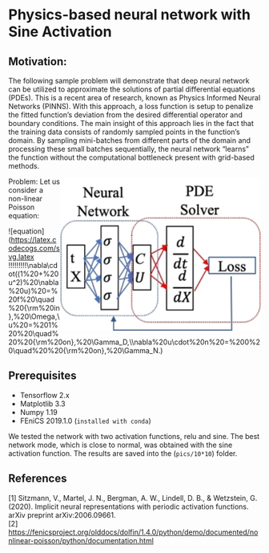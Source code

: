 # Physics-based neural network with Sine Activation
## Motivation: 
The following sample problem will demonstrate that deep neural network can be utilized to approximate the solutions of partial differential equations (PDEs). This is a recent area of research, known as Physics Informed Neural Networks (PINNS). With this approach, a loss function is setup to penalize the fitted function’s deviation from the desired differential operator and boundary conditions. ﻿The main insight of this approach lies in the fact that the training data consists of randomly sampled points in the function’s domain. By sampling mini-batches from different parts of the domain and processing these small batches sequentially, the neural network “learns” the function without the computational bottleneck present with grid-based methods. 

<img src="https://github.com/AryaAftab/Physics-based-neural-network/blob/master/pics/Physics-based%20neural%20network.jpg" width="400" img align="right">

Problem:
Let us consider a non-linear Poisson equation:

![equation](https://latex.codecogs.com/svg.latex \!\!\!\!\!\!\!\!\!\nabla\cdot((1%20+%20u^2)%20\nabla%20u)%20=%20f%20\quad%20{\rm%20in}\,%20\Omega,\\u%20=%201%20%20\quad%20%20{\rm%20on}\,%20\Gamma_D,\\\nabla%20u\cdot%20n%20=%200%20\quad%20%20{\rm%20on}\,%20\Gamma_N.)


## Prerequisites
- Tensorflow 2.x
- Matplotlib 3.3
- Numpy 1.19
- FEniCS 2019.1.0 (``` installed with conda ```)


We tested the network with two activation functions, relu and sine. The best network mode, which is close to normal, was obtained with the sine activation function.
The results are saved into the (``` pics/10*10 ```) folder.

## References
[1] Sitzmann, V., Martel, J. N., Bergman, A. W., Lindell, D. B., & Wetzstein, G. (2020). Implicit neural representations with periodic activation functions. arXiv preprint arXiv:2006.09661.<br />
[2] https://fenicsproject.org/olddocs/dolfin/1.4.0/python/demo/documented/nonlinear-poisson/python/documentation.html
